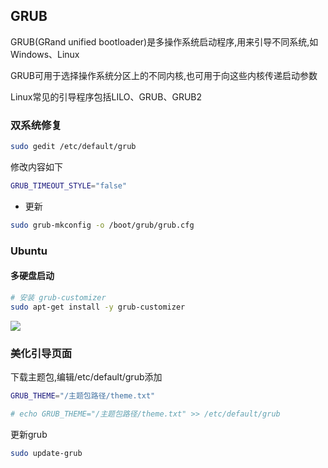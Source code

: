 <!--
 * @Description: 
 * @Version: 1.0
 * @Author: DaLao
 * @Email: dalao_li@163.com
 * @Date: 2021-08-17 00:11:16
 * @LastEditors: DaLao
 * @LastEditTime: 2022-04-29 23:38:17
-->

## GRUB


GRUB(GRand unified bootloader)是多操作系统启动程序,用来引导不同系统,如Windows、Linux

GRUB可用于选择操作系统分区上的不同内核,也可用于向这些内核传递启动参数

Linux常见的引导程序包括LILO、GRUB、GRUB2



### 双系统修复


```sh
sudo gedit /etc/default/grub
```

修改内容如下

```sh
GRUB_TIMEOUT_STYLE="false"
```

- 更新

```sh
sudo grub-mkconfig -o /boot/grub/grub.cfg  
```



### Ubuntu


#### 多硬盘启动


```sh
# 安装 grub-customizer
sudo apt-get install -y grub-customizer
```

![](https://cdn.hurra.ltd/img/20210817002414.png)



### 美化引导页面


下载主题包,编辑/etc/default/grub添加

```sh
GRUB_THEME="/主题包路径/theme.txt"

# echo GRUB_THEME="/主题包路径/theme.txt" >> /etc/default/grub
```

更新grub

```sh
sudo update-grub
```




